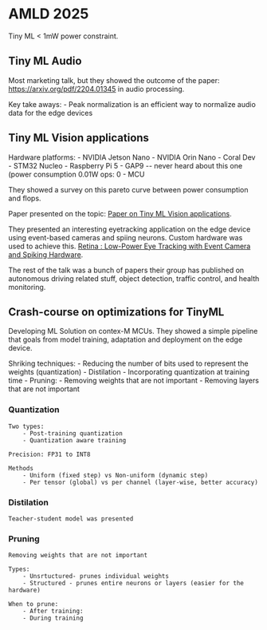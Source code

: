 # AMLD 2025

Tiny ML < 1mW power constraint.

## Tiny ML Audio

Most marketing talk, but they showed the outcome of the paper: https://arxiv.org/pdf/2204.01345
in audio processing.

Key take aways:
    - Peak normalization is an efficient way to normalize audio data for the edge devices

## Tiny ML Vision applications

Hardware platforms:
    - NVIDIA Jetson Nano
    - NVIDIA Orin Nano
    - Coral Dev
    - STM32 Nucleo
    - Raspberry Pi 5
    - GAP9 -- never heard about this one (power consumption 0.01W ops: 0
    - MCU
    
They showed a survey on this pareto curve between power consumption and flops.

Paper presented on the topic: [Paper on Tiny ML Vision applications](https://arxiv.org/pdf/2307.07813).

They presented an interesting eyetracking application on the edge device using event-based cameras and spiing neurons. Custom hardware was used to achieve this. [Retina : Low-Power Eye Tracking with Event Camera and Spiking Hardware](https://arxiv.org/pdf/2312.00425).

The rest of the talk was a bunch of papers their group has published on autonomous driving related stuff, object detection, traffic control, and health monitoring.


## Crash-course on optimizations for TinyML


Developing ML Solution on contex-M MCUs.
They showed a simple pipeline that goals from model training, adaptation and deployment on the edge device.

Shriking techniques:
    - Reducing the number of bits used to represent the weights (quantization)
    - Distilation
        - Incorporating quantization at training time
        - 
    Pruning:
        - Removing weights that are not important
        - Removing layers that are not important

### Quantization
    Two types:
        - Post-training quantization
        - Quantization aware training

    Precision: FP31 to INT8

    Methods
        - Uniform (fixed step) vs Non-uniform (dynamic step)
        - Per tensor (global) vs per channel (layer-wise, better accuracy)

### Distilation
    Teacher-student model was presented

### Pruning
    Removing weights that are not important

    Types:
        - Unsrtuctured- prunes individual weights
        - Structured - prunes entire neurons or layers (easier for the hardware)

    When to prune:
        - After training: 
        - During training


    




